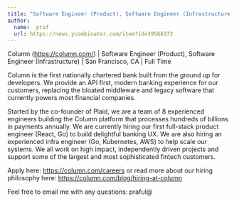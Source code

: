 ```yaml
---
title: "Software Engineer (Product), Software Engineer (Infrastructure) : San Francisco, CA"
author:
  name: _praf
  url: https://news.ycombinator.com/item?id=39566372
---
```

Column (<a href="https:&#x2F;&#x2F;column.com&#x2F;" rel="nofollow">https:&#x2F;&#x2F;column.com&#x2F;</a>) | Software Engineer (Product), Software Engineer (Infrastructure) | San Francisco, CA | Full Time

Column is the first nationally chartered bank built from the ground up for developers. We provide an API first, modern banking experience for our customers, replacing the bloated middleware and legacy software that currently powers most financial companies.

Started by the co-founder of Plaid, we are a team of 8 experienced engineers building the Column platform that processes hundreds of billions in payments annually. We are currently hiring our first full-stack product engineer (React, Go) to build delightful banking UX. We are also hiring an experienced infra engineer (Go, Kubernetes, AWS) to help scale our systems. We all work on high impact, independently driven projects and support some of the largest and most sophisticated fintech customers.

Apply here: <a href="https:&#x2F;&#x2F;column.com&#x2F;careers" rel="nofollow">https:&#x2F;&#x2F;column.com&#x2F;careers</a> or read more about our hiring philosophy here: <a href="https:&#x2F;&#x2F;column.com&#x2F;blog&#x2F;hiring-at-column" rel="nofollow">https:&#x2F;&#x2F;column.com&#x2F;blog&#x2F;hiring-at-column</a>

Feel free to email me with any questions: praful@
